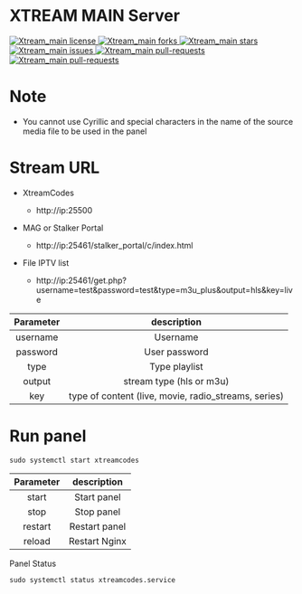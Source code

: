 # XTREAM MAIN Server
<p align="left">
<a href="https://github.com/Vateron-Media/Xtream_main/blob/master/LICENSE" target="blank">
<img src="https://img.shields.io/github/license/Vateron-Media/Xtream_main" alt="Xtream_main license" />
</a>
<a href="https://github.com/Vateron-Media/Xtream_main/fork" target="blank">
<img src="https://img.shields.io/github/forks/Vateron-Media/Xtream_main?style=flat" alt="Xtream_main forks"/>
</a>
<a href="https://github.com/Vateron-Media/Xtream_main/stargazers" target="blank">
<img src="https://img.shields.io/github/stars/Vateron-Media/Xtream_main?style=flat" alt="Xtream_main stars"/>
</a>
<a href="https://github.com/Vateron-Media/Xtream_main/issues" target="blank">
<img src="https://img.shields.io/github/issues/Vateron-Media/Xtream_main" alt="Xtream_main issues"/>
</a>
<a href="https://github.com/Vateron-Media/Xtream_main/pulls" target="blank">
<img src="https://img.shields.io/github/issues-pr/Vateron-Media/Xtream_main" alt="Xtream_main pull-requests"/>
</a>
  <a href="https://github.com/Vateron-Media/Xtream_main/releases" target="blank">
<img src="https://img.shields.io/github/v/release/Vateron-Media/Xtream_main?label=Release%20Main&color=green" alt="Xtream_main pull-requests"/>
</a> 
</p>

# Note

* You cannot use Cyrillic and special characters in the name of the source media file to be used in the panel

# Stream URL
* XtreamCodes
  - http://ip:25500

* MAG or Stalker Portal
  - http://ip:25461/stalker_portal/c/index.html

* File IPTV list
  - http://ip:25461/get.php?username=test&password=test&type=m3u_plus&output=hls&key=live


| Parameter |description |
| :---:   | :---: |
| username | Username |
| password | User password |
| type | Type playlist |
| output | stream type (hls or m3u) |
| key | type of content (live, movie, radio_streams, series) |


# Run panel

```
sudo systemctl start xtreamcodes
```
| Parameter |description |
| :---:   | :---: |
| start | Start panel |
| stop | Stop panel |
| restart | Restart panel |
| reload | Restart Nginx |

Panel Status
```
sudo systemctl status xtreamcodes.service 
```